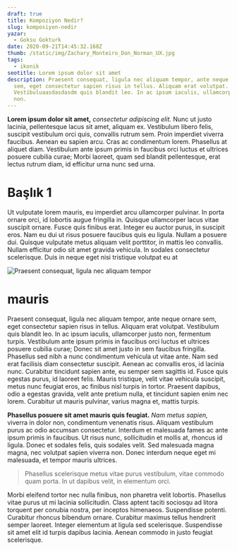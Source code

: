 ```yaml
---
draft: true
title: Kompoziyon Nedir?
slug: komposiyon-nedir
yazar:
  - Goksu Gokturk
date: 2020-09-21T14:45:32.168Z
thumb: /static/img/Zachary_Monteiro_Don_Norman_UX.jpg
tags:
  - ikonik
seotitle: Lorem ipsum dolor sit amet
description: Praesent consequat, ligula nec aliquam tempor, ante neque ornare
  sem, eget consectetur sapien risus in tellus. Aliquam erat volutpat.
  Vestibuluaasdasdasdm quis blandit leo. In ac ipsum iaculis, ullamcorper justo
  non.
---
```

**Lorem ipsum dolor sit amet,** *consectetur adipiscing elit.* Nunc ut justo lacinia, pellentesque lacus sit amet, aliquam ex. Vestibulum libero felis, suscipit vestibulum orci quis, convallis rutrum sem. Proin imperdiet viverra faucibus. Aenean eu sapien arcu. Cras ac condimentum lorem. Phasellus at aliquet diam. Vestibulum ante ipsum primis in faucibus orci luctus et ultrices posuere cubilia curae; Morbi laoreet, quam sed blandit pellentesque, erat lectus rutrum diam, id efficitur urna nunc sed urna.

# Başlık 1

Ut vulputate lorem mauris, eu imperdiet arcu ullamcorper pulvinar. In porta ornare orci, id lobortis augue fringilla in. Quisque ullamcorper lacus vitae suscipit ornare. Fusce quis finibus erat. Integer eu auctor purus, in suscipit eros. Nam eu dui ut risus posuere faucibus quis eu ligula. Nullam a posuere dui. Quisque vulputate metus aliquam velit porttitor, in mattis leo convallis. Nullam efficitur odio sit amet gravida vehicula. In sodales consectetur scelerisque. Duis in neque eget nisi tristique volutpat eu at

![Praesent consequat, ligula nec aliquam tempor](/img/tumblr_be14612386f370015a946212d0df2c4e_8b4b3a8f_400.jpg "Praesent consequat, ligula nec aliquam tempor")

# mauris

Praesent consequat, ligula nec aliquam tempor, ante neque ornare sem, eget consectetur sapien risus in tellus. Aliquam erat volutpat. Vestibulum quis blandit leo. In ac ipsum iaculis, ullamcorper justo non, fermentum turpis. Vestibulum ante ipsum primis in faucibus orci luctus et ultrices posuere cubilia curae; Donec sit amet justo in sem faucibus fringilla. Phasellus sed nibh a nunc condimentum vehicula ut vitae ante. Nam sed erat facilisis diam consectetur suscipit. Aenean ac convallis eros, id lacinia nunc. Curabitur tincidunt sapien ante, eu semper sem sagittis id. Fusce quis egestas purus, id laoreet felis. Mauris tristique, velit vitae vehicula suscipit, metus nunc feugiat eros, ac finibus nisl turpis in tortor. Praesent dapibus, odio a egestas gravida, velit ante pretium nulla, et tincidunt sapien enim nec lorem. Curabitur ut mauris pulvinar, varius magna et, mattis turpis.

**Phasellus posuere sit amet mauris quis feugiat.** *Nam metus sapien,* viverra in dolor non, condimentum venenatis risus. Aliquam vestibulum purus ac odio accumsan consectetur. Interdum et malesuada fames ac ante ipsum primis in faucibus. Ut risus nunc, sollicitudin et mollis at, rhoncus id ligula. Donec et sodales felis, quis sodales velit. Sed malesuada magna magna, nec volutpat sapien viverra non. Donec interdum neque eget mi malesuada, et tempor mauris ultrices.

> Phasellus scelerisque metus vitae purus vestibulum, vitae commodo quam porta. In ut dapibus velit, in elementum orci.

Morbi eleifend tortor nec nulla finibus, non pharetra velit lobortis. Phasellus vitae purus ut mi lacinia sollicitudin. Class aptent taciti sociosqu ad litora torquent per conubia nostra, per inceptos himenaeos. Suspendisse potenti. Curabitur rhoncus bibendum ornare. Curabitur maximus tellus hendrerit semper laoreet. Integer elementum at ligula sed scelerisque. Suspendisse sit amet elit id turpis dapibus lacinia. Aenean commodo in justo feugiat scelerisque.